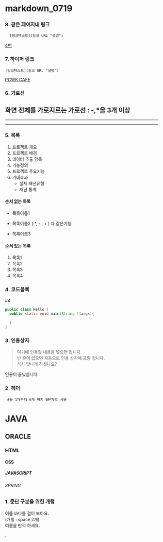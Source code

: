 # markdown_0719
### 8. 같은 페이지내 링크
```
  [링크텍스트](링크 URL "설명")
```
[4번](#4 "페이지내 링크")

### 7. 하이퍼 링크
```
[링크텍스트](링크 URL "설명")
```
[PCWK CAFE](https://cafe.daum.net/pcwk "수업자료 LINK")

### 6. 가로선
화면 전체를 가로지르는 가로선 : -,*을 3개 이상
---
***
----

### 5. 목록
1. 프로젝트 개요
2. 프로젝트 배경
3. 데이터 추출 항목
4. 기능정의
5. 프로젝트 주요기능
6. 기대효과
   - 실제 재난유형
   + 재난 통계

#### 순서 없는 목록
* 목록이름1
- 목록이름2 ( *, - , + ) 다 같은기능
+ 목록이름3

#### 순서 있는 목록
1. 목록1
1. 목록2
1. 목록3
1. 목록4


### 4. 코드블록
#4
```JAVA
public class Hello {
  public static void main(String []args){

  }
}
```

### 3. 인용상자
> 여기에 인용할 내용을 넣으면 됩니다.  
> 빈 줄이 없으면 자동으로 인용 상자에 포함 됩니다.  
식사 맛나게 하셨나요?

인용이 끝났씁니다

### 2. 헤더
``` #을 1개부터 6개 까지 6단계로 사용```

# JAVA
## ORACLE
### HTML
#### CSS
##### JAVASCRIPT
###### SPRING

### 1. 문단 구분을 위한 개행
여름 바다를 걸어 보아요.            
(개행 : space 2개)  
여름을 만끽 하세요.  



.


